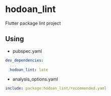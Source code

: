# hodoan_lint

Flutter package lint project

## Using

- pubspec.yaml

```yaml
dev_dependencies:
  ...
  hodoan_lint: late
```

- analysis_options.yaml

```yaml
include: package:hodoan_lint/recommended.yaml
```
